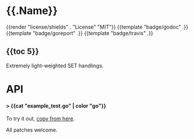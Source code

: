
# {{.Name}}

{{render "license/shields" . "License" "MIT"}}
{{template "badge/godoc" .}}
{{template "badge/goreport" .}}
{{template "badge/travis" .}}

## {{toc 5}}

Extremely light-weighted SET handlings.

# API

#### > {{cat "example_test.go" | color "go"}}

To try it out, [copy from here](http://godoc.org/github.com/suntong/set#example-package).

All patches welcome.

